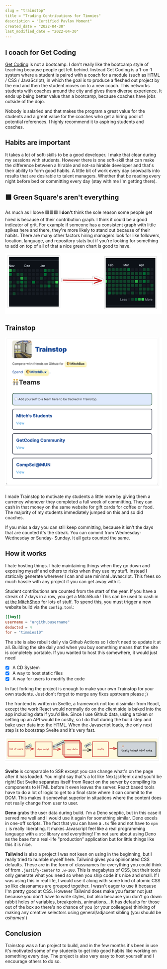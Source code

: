 ```yaml
---
slug = "trainstop"
title = "Trading Contributions for Timmies"
description = "Certified Pavlov Moment"
created_date = "2022-04-30"
last_modified_date = "2022-04-30"
---
```


## I coach for Get Coding

[Get Coding](get-coding.ca) is not a bootcamp. I don't really like the
bootcamp style of teaching because people get left behind. Instead Get Coding
is a 1-on-1 system where a student is paired with a coach for a module (such as
HTML / CSS / JavaScript), in which the goal is to produce a fleshed out project
by the end and then the student moves on to a new coach. This networks students
with coaches around the city and gives them diverse experience. It ends up
being better value than a bootcamp, because coaches have jobs outside of the
dojo.

Nobody is salaried and that makes the program a great value for the
students and a great value for the coaches who get a hiring pool of potential
references. I highly recommend it to aspiring students and coaches.

## Habits are important

It takes a lot of soft-skills to be a good developer. I make that clear during
my sessions with students. However there is one soft-skill that can make the
difference between a hirable and not-so hirable developer and that's their
ability to form good habits. A little bit of work every day snowballs into
results that are desirable to talent managers. Whether that be reading every
night before bed or committing every day (stay with me I'm getting there).

## 🟩 Green Square's aren't everything

As much as I loove 🟩🟩🟩 **I don't** think the sole reason some people get
hired is because of their contribution graph. I think it could be a good
indicator of grit. For example if someone has a consistent graph with little
spikes here and there, they're more likely to stand out because of their
habits. There are many other factors hiring managers look for like followers,
location, language, and repository stats but if you're looking for something
to add on top of all of that a nice green chart is good to have.

![A GitHub contribution graph going from very few to a lot of commits](/blog-assets/good-contrib-graph.png)

## Trainstop

![A screenshot of Trainstop](/blog-assets/trainstop1.png)

I made Trainstop to motivate my students a little more by giving them a
currency whenever they completed a full week of committing. They can cash in
that money on the same website for gift cards for coffee or food. The majority
of my students immediately jumped on this and so did coaches.

If you miss a day you can still keep committing, because it isn't the days that
are counted it's the streak. You can commit from Wednesday-Wednesday or Sunday-
Sunday. It all gets counted the same.

## How it works

I hate hosting things. I hate maintaining things when they go down and exposing
myself and others to risks when they use my stuff. Instead I statically
generate wherever I can and use minimal Javascript. This frees so much hassle
with any project if you can get away with it.

Student contributions are counted from the start of the year. If you have a
streak of 7 days in a row, you get a MitchBuck! This can be used to cash in
[at the MitchShop](https://trainstop.mitchellhynes.com/shop) for lots of stuff.
To spend this, you must trigger a new website build via the `config.toml`:

```toml
[[buy]]
username = "urgithubusername"
deducted = 4
for = "timmies10"
```

The site is also rebuilt daily via Github Actions so I don't need to update it
at all. Building the site daily and when you buy something means that the site
is completely portable. If you wanted to host this somewhere, it would just need

- [x] A CD System
- [x] A way to host static files
- [x] A way for users to modify the code

In fact forking the project is enough to make your own Trainstop for your
own students. Just don't forget to merge any fixes upstream please ;)

The frontend is written in Svelte, a framework not too dissimilar from React,
except the work React would normally do on the client side is baked into the
app including data if you'd like. Since I use Github data, using a token or
setting up an API would be costly, so I do that during the build step and bake
user data into the HTML. When the Javascript loads, the only next step is to
bootstrap Svelte and it's very fast.

![A diagram of how Trainstop gets built. It starts with a list of users (T.O.M.L.) then gets passed to a deno script that gets a response from github. Then that github data gets fed to Svelte (the frontend build process) through a list of users, which finally gets baked into an H.T.M.L. cake for the frontend to consume.](/blog-assets/trainstop2.png)

**Svelte** is comparable to SSR except you can change what's on the page after it
has loaded. You might say that's a lot like Next.js/Remix and you'd be right!
But Svelte separates itself from React on the server by compiling its
components to HTML before it even leaves the server. React based tools have to
do a lot of logic to get to a final state where it can commit to the DOM. This
makes it somewhat superior in situations where the content does not really
change from user to user.

**Deno** grabs the user data during build. I'm a Deno sceptic, but in this case it
served me well and I would use it again for something similar. Deno excels in
one-off scripts. The fact that you can have a `.ts` file and not have to `npm i`
is really liberating. It makes Javascript feel like a real programming
language with a `std` library and everything! I'm not sure about using Deno as
the base for a real-life "production" application but for little things like
this it is nice.

**Tailwind** is also a project I was not keen on using in the beginning, but I
really tried to humble myself here. Tailwind gives you opinionated CSS
defaults. These are in the form of classnames for everything you could think of
from `.justify-center` to `.w-100`. This is megabytes of CSS, but their tools
only generate what you need so when you ship code it's nice and small. If I was
using this in real life, I would use it along with some kind of atomic CSS so
like classnames are grouped together. I wasn't eager to use it because I'm
pretty good at CSS. However Tailwind does make you faster not just because you
don't have to write styles, but also because you don't go down rabbit holes
of variables, breakpoints, animations... It has defaults for those out of the
box so there's no chance of you (or your colleague) thinking of making any
creative selectors using general/adjacent sibling (you should be _ashamed_.)

## Conclusion

Trainstop was a fun project to build, and in the few months it's been in use
it's motivated some of my students to get into good habits like working on
something every day. The project is also very easy to host yourself and I
encourage others to do so.
